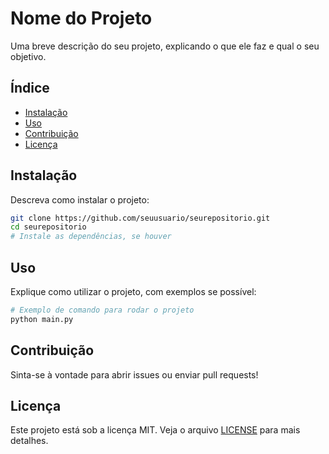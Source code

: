 # Nome do Projeto

Uma breve descrição do seu projeto, explicando o que ele faz e qual o seu objetivo.

## Índice

- [Instalação](#instalação)
- [Uso](#uso)
- [Contribuição](#contribuição)
- [Licença](#licença)

## Instalação

Descreva como instalar o projeto:

```bash
git clone https://github.com/seuusuario/seurepositorio.git
cd seurepositorio
# Instale as dependências, se houver
```

## Uso

Explique como utilizar o projeto, com exemplos se possível:

```bash
# Exemplo de comando para rodar o projeto
python main.py
```

## Contribuição

Sinta-se à vontade para abrir issues ou enviar pull requests!

## Licença

Este projeto está sob a licença MIT. Veja o arquivo [LICENSE](LICENSE) para mais detalhes.
